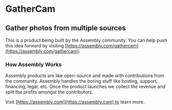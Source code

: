 # GatherCam

## Gather photos from multiple sources

This is a product being built by the Assembly community. You can help push this idea forward by visiting [https://assembly.com/gathercam](https://assembly.com/gathercam).

### How Assembly Works

Assembly products are like open-source and made with contributions from the community. Assembly handles the boring stuff like hosting, support, financing, legal, etc. Once the product launches we collect the revenue and split the profits amongst the contributors.

Visit [https://assembly.com](https://assembly.com) to learn more.
